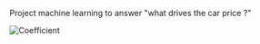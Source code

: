 Project machine learning to answer "what drives the car price ?"


![Coefficient](https://github.com/user-attachments/assets/eea4d86a-5311-429f-a83d-63eaa75a9e5c)
